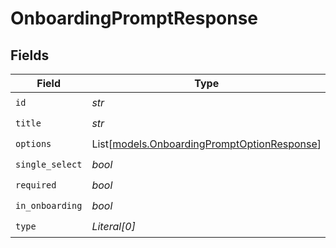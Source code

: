 # OnboardingPromptResponse


## Fields

| Field                                                                                      | Type                                                                                       | Required                                                                                   | Description                                                                                |
| ------------------------------------------------------------------------------------------ | ------------------------------------------------------------------------------------------ | ------------------------------------------------------------------------------------------ | ------------------------------------------------------------------------------------------ |
| `id`                                                                                       | *str*                                                                                      | :heavy_check_mark:                                                                         | N/A                                                                                        |
| `title`                                                                                    | *str*                                                                                      | :heavy_check_mark:                                                                         | N/A                                                                                        |
| `options`                                                                                  | List[[models.OnboardingPromptOptionResponse](../models/onboardingpromptoptionresponse.md)] | :heavy_check_mark:                                                                         | N/A                                                                                        |
| `single_select`                                                                            | *bool*                                                                                     | :heavy_check_mark:                                                                         | N/A                                                                                        |
| `required`                                                                                 | *bool*                                                                                     | :heavy_check_mark:                                                                         | N/A                                                                                        |
| `in_onboarding`                                                                            | *bool*                                                                                     | :heavy_check_mark:                                                                         | N/A                                                                                        |
| `type`                                                                                     | *Literal[0]*                                                                               | :heavy_check_mark:                                                                         | N/A                                                                                        |